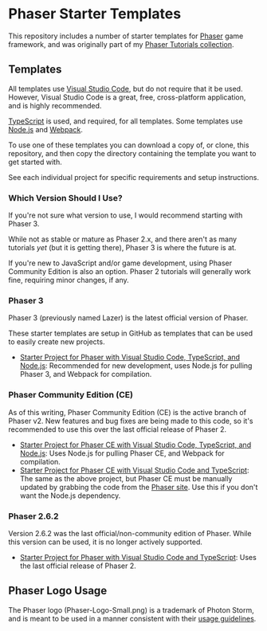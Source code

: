 # Phaser Starter Templates
This repository includes a number of starter templates for [Phaser][phaser] game framework, and was originally part of my [Phaser Tutorials collection](https://github.com/JamesSkemp/PhaserTutorials).

## Templates
All templates use [Visual Studio Code][vs-code], but do not require that it be used. However, Visual Studio Code is a great, free, cross-platform application, and is highly recommended.

[TypeScript][typescript] is used, and required, for all templates. Some templates use [Node.js][node-js] and [Webpack][webpack].

To use one of these templates you can download a copy of, or clone, this repository, and then copy the directory containing the template you want to get started with.

See each individual project for specific requirements and setup instructions.

### Which Version Should I Use?
If you're not sure what version to use, I would recommend starting with Phaser 3.

While not as stable or mature as Phaser 2.x, and there aren't as many tutorials *yet* (but it is getting there), Phaser 3 is where the future is at.

If you're new to JavaScript and/or game development, using Phaser Community Edition is also an option. Phaser 2 tutorials will generally work fine, requiring minor changes, if any.

### Phaser 3
Phaser 3 (previously named Lazer) is the latest official version of Phaser.

These starter templates are setup in GitHub as templates that can be used to easily create new projects.

- [Starter Project for Phaser with Visual Studio Code, TypeScript, and Node.js](https://github.com/JamesSkemp/phaser-3-vsc-typescript-nodejs): Recommended for new development, uses Node.js for pulling Phaser 3, and Webpack for compilation.

### Phaser Community Edition (CE)
As of this writing, Phaser Community Edition (CE) is the active branch of Phaser v2. New features and bug fixes are being made to this code, so it's recommended to use this over the last official release of Phaser 2.

- [Starter Project for Phaser CE with Visual Studio Code, TypeScript, and Node.js](./v2-ce/_starter-v2-ce-vsc-ts-node): Uses Node.js for pulling Phaser CE, and Webpack for compilation.
- [Starter Project for Phaser CE with Visual Studio Code and TypeScript](./v2-ce/_starter-v2-ce-vsc-ts): The same as the above project, but Phaser CE must be manually updated by grabbing the code from the [Phaser site][phaser]. Use this if you don't want the Node.js dependency.

### Phaser 2.6.2
Version 2.6.2 was the last official/non-community edition of Phaser. While this version can be used, it is no longer actively supported.

- [Starter Project for Phaser with Visual Studio Code and TypeScript](./v2-official/_starter-v2-vsc-ts): Uses the last official release of Phaser 2.

## Phaser Logo Usage
The Phaser logo (Phaser-Logo-Small.png) is a trademark of Photon Storm, and is meant to be used in a manner consistent with their [usage guidelines](https://phaser.io/download/trademark).

[phaser]: https://phaser.io/
[vs-code]: https://code.visualstudio.com/
[typescript]: https://www.typescriptlang.org/
[node-js]: https://nodejs.org/en/
[webpack]: https://webpack.js.org/
